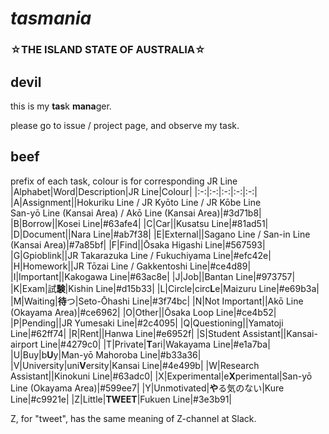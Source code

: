 # *tasmania*
### ☆THE ISLAND STATE OF AUSTRALIA☆
## devil
this is my **tas**k **mana**ger.

please go to issue / project page, and observe my task.

## beef
prefix of each task, colour is for corresponding JR Line
|Alphabet|Word|Description|JR Line|Colour|
|:-:|:-:|:-:|:-:|:-:|
|A|Assignment||Hokuriku Line / JR Kyōto Line / JR Kōbe Line<br>San-yō Line (Kansai Area) / Akō Line (Kansai Area)|#3d71b8|
|B|Borrow||Kosei Line|#63afe4|
|C|Car||Kusatsu Line|#81ad51|
|D|Document||Nara Line|#ab7f38|
|E|External||Sagano Line / San-in Line (Kansai Area)|#7a85bf|
|F|Find||Ōsaka Higashi Line|#567593|
|G|Gpioblink||JR Takarazuka Line / Fukuchiyama Line|#efc42e|
|H|Homework||JR Tōzai Line / Gakkentoshi Line|#ce4d89|
|I|Important||Kakogawa Line|#63ac8e|
|J|Job||Bantan Line|#973757|
|K|Exam|試**験**|Kishin Line|#d15b33|
|L|Circle|circ**L**e|Maizuru Line|#e69b3a|
|M|Waiting|**待**つ|Seto-Ōhashi Line|#3f74bc|
|N|Not Important||Akō Line (Okayama Area)|#ce6962|
|O|Other||Ōsaka Loop Line|#ce4b52|
|P|Pending||JR Yumesaki Line|#2c4095|
|Q|Questioning||Yamatoji Line|#62ff74|
|R|Rent||Hanwa Line|#e6952f|
|S|Student Assistant||Kansai-airport Line|#4279c0|
|T|Private|**T**ari|Wakayama Line|#e1a7ba|
|U|Buy|b**U**y|Man-yō Mahoroba Line|#b33a36|
|V|University|uni**V**ersity|Kansai Line|#4e499b|
|W|Research Assistant||Kinokuni Line|#63adc0|
|X|Experimental|e**X**perimental|San-yō Line (Okayama Area)|#599ee7|
|Y|Unmotivated|**や**る気のない|Kure Line|#c9921e|
|Z|Little|**TWEET**|Fukuen Line|#3e3b91|

Z, for "tweet", has the same meaning of Z-channel at Slack.
